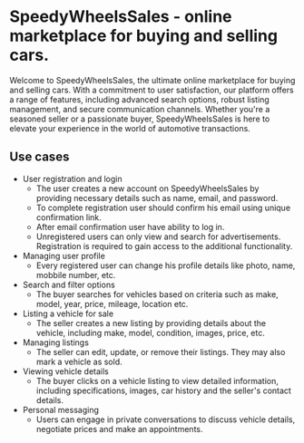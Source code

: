 # SpeedyWheelsSales - online marketplace for buying and selling cars.
Welcome to SpeedyWheelsSales, the ultimate online marketplace for buying and selling cars. With a commitment to user satisfaction, our platform offers a range of features, including advanced search options, robust listing management, and secure communication channels. Whether you're a seasoned seller or a passionate buyer, SpeedyWheelsSales is here to elevate your experience in the world of automotive transactions.

## Use cases
- User registration and login
  - The user creates a new account on SpeedyWheelsSales by providing necessary details such as name, email, and password.
  - To complete registration user should confirm his email using unique confirmation link.
  - After email confirmation user have ability to log in.
  - Unregistered users can only view and search for advertisements. Registration is required to gain access to the additional functionality.
- Managing user profile
  - Every registered user can change his profile details like photo, name, mobbile number, etc.
- Search and filter options
  - The buyer searches for vehicles based on criteria such as make, model, year, price, mileage, location etc.
- Listing a vehicle for sale
  - The seller creates a new listing by providing details about the vehicle, including make, model, condition, images, price, etc.
- Managing listings
  - The seller can edit, update, or remove their listings. They may also mark a vehicle as sold.
- Viewing vehicle details
  -  The buyer clicks on a vehicle listing to view detailed information, including specifications, images, car history and the seller's contact details.
- Personal messaging
  - Users can engage in private conversations to discuss vehicle details, negotiate prices and make an appointments.

